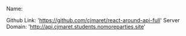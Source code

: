 Name: 


Github Link: 'https://github.com/cjmaret/react-around-api-full'
Server Domain: 'http://api.cjmaret.students.nomoreparties.site'
